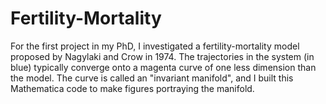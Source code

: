 # Fertility-Mortality
For the first project in my PhD, I investigated a fertility-mortality model proposed by Nagylaki and Crow in 1974. The trajectories in the system (in blue) typically converge onto a magenta curve of one less dimension than the model. The curve is called an "invariant manifold", and I built this Mathematica code to make figures portraying the manifold. 
